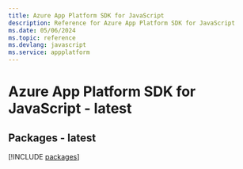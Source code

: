```yaml
---
title: Azure App Platform SDK for JavaScript
description: Reference for Azure App Platform SDK for JavaScript
ms.date: 05/06/2024
ms.topic: reference
ms.devlang: javascript
ms.service: appplatform
---
```

# Azure App Platform SDK for JavaScript - latest
## Packages - latest
[!INCLUDE [packages](app-platform-index.md)]